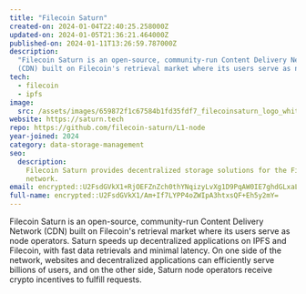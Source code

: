 ```yaml
---
title: "Filecoin Saturn"
created-on: 2024-01-04T22:40:25.258000Z
updated-on: 2024-01-05T21:36:21.464000Z
published-on: 2024-01-11T13:26:59.787000Z
description:
  "Filecoin Saturn is an open-source, community-run Content Delivery Network
  (CDN) built on Filecoin's retrieval market where its users serve as node operators."
tech:
  - filecoin
  - ipfs
image:
  src: /assets/images/659872f1c67584b1fd35fdf7_filecoinsaturn_logo_white.png
website: https://saturn.tech
repo: https://github.com/filecoin-saturn/L1-node
year-joined: 2024
category: data-storage-management
seo:
  description:
    Filecoin Saturn provides decentralized storage solutions for the Filecoin
    network.
email: encrypted::U2FsdGVkX1+RjOEFZnZch0thYNqizyLvXg1D9PqAW0IE7ghdGLxaL1eFCTH4/T0R
full-name: encrypted::U2FsdGVkX1/Am+If7LYPP4oZWIpA3htxsQF+Eh5y2mY=
---
```


Filecoin Saturn is an open-source, community-run Content Delivery Network (CDN) built on Filecoin's retrieval market where its users serve as node operators. Saturn speeds up decentralized applications on IPFS and Filecoin, with fast data retrievals and minimal latency. On one side of the network, websites and decentralized applications can efficiently serve billions of users, and on the other side, Saturn node operators receive crypto incentives to fulfill requests.
